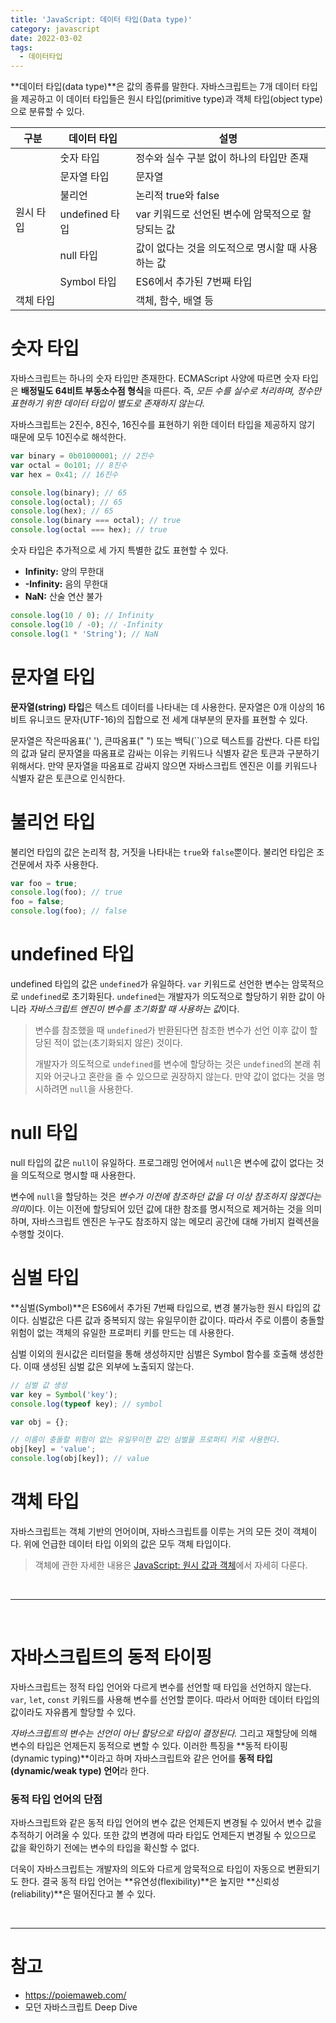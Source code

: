 ```yaml
---
title: 'JavaScript: 데이터 타입(Data type)'
category: javascript
date: 2022-03-02
tags:
  - 데이터타입
---
```


**데이터 타입(data type)**은 값의 종류를 말한다. 자바스크립트는 7개 데이터 타입을 제공하고 이 데이터 타입들은 원시 타입(primitive type)과 객체 타입(object type)으로 분류할 수 있다.

<table>
  <thead>
    <th>구분</th>
    <th>데이터 타입</th>
    <th>설명</th>
  </thead>
  <tbody>
    <tr>
      <td rowspan="6">원시 타입</td>
      <td>숫자 타입</td>
      <td>정수와 실수 구분 없이 하나의 타입만 존재</td>
    </tr>
    <tr>
      <td>문자열 타입</td>
      <td>문자열</td>
    </tr>
    <tr>
      <td>불리언</td>
      <td>논리적 true와 false</td>
    </tr>
    <tr>
      <td>undefined 타입</td>
      <td>var 키워드로 선언된 변수에 암묵적으로 할당되는 값</td>
    </tr>
    <tr>
      <td>null 타입</td>
      <td>값이 없다는 것을 의도적으로 명시할 때 사용하는 값</td>
    </tr>
    <tr>
      <td>Symbol 타입</td>
      <td>ES6에서 추가된 7번째 타입</td>
    </tr>
    <tr>
      <td colspan="2">객체 타입</td>
      <td>객체, 함수, 배열 등</td>
    </tr>
  </tbody>
</table>

# 숫자 타입

자바스크립트는 하나의 숫자 타입만 존재한다. ECMAScript 사양에 따르면 숫자 타입은 **배정밀도 64비트 부동소수점 형식**을 따른다. 즉, _모든 수를 실수로 처리하며, 정수만 표현하기 위한 데이터 타입이 별도로 존재하지 않는다._

자바스크립트는 2진수, 8진수, 16진수를 표현하기 위한 데이터 타입을 제공하지 않기 때문에 모두 10진수로 해석한다.

```js
var binary = 0b01000001; // 2진수
var octal = 0o101; // 8진수
var hex = 0x41; // 16진수

console.log(binary); // 65
console.log(octal); // 65
console.log(hex); // 65
console.log(binary === octal); // true
console.log(octal === hex); // true
```

숫자 타입은 추가적으로 세 가지 특별한 값도 표현할 수 있다.

- **Infinity:** 양의 무한대
- **-Infinity:** 음의 무한대
- **NaN:** 산술 연산 불가

```js
console.log(10 / 0); // Infinity
console.log(10 / -0); // -Infinity
console.log(1 * 'String'); // NaN
```

# 문자열 타입

**문자열(string) 타입**은 텍스트 데이터를 나타내는 데 사용한다. 문자열은 0개 이상의 16비트 유니코드 문자(UTF-16)의 집합으로 전 세계 대부분의 문자를 표현할 수 있다.

문자열은 작은따옴표(' '), 큰따옴표(" ") 또는 백틱(\`\`)으로 텍스트를 감싼다. 다른 타입의 값과 달리 문자열을 따옴표로 감싸는 이유는 키워드나 식별자 같은 토큰과 구분하기 위해서다. 만약 문자열을 따옴표로 감싸지 않으면 자바스크립트 엔진은 이를 키워드나 식별자 같은 토큰으로 인식한다.

# 불리언 타입

불리언 타입의 값은 논리적 참, 거짓을 나타내는 `true`와 `false`뿐이다. 불리언 타입은 조건문에서 자주 사용한다.

```js
var foo = true;
console.log(foo); // true
foo = false;
console.log(foo); // false
```

# undefined 타입

undefined 타입의 값은 `undefined`가 유일하다.
`var` 키워드로 선언한 변수는 암묵적으로 `undefined`로 초기화된다. `undefined`는 개발자가 의도적으로 할당하기 위한 값이 아니라 *자바스크립트 엔진이 변수를 초기화할 때 사용하는 값*이다.

> 변수를 참조했을 때 `undefined`가 반환된다면 참조한 변수가 선언 이후 값이 할당된 적이 없는(초기화되지 않은) 것이다.
>
> 개발자가 의도적으로 `undefined`를 변수에 할당하는 것은 `undefined`의 본래 취지와 어긋나고 혼란을 줄 수 있으므로 권장하지 않는다. 만약 값이 없다는 것을 명시하려면 `null`을 사용한다.

# null 타입

null 타입의 값은 `null`이 유일하다. 프로그래밍 언어에서 `null`은 변수에 값이 없다는 것을 의도적으로 명시할 때 사용한다.

변수에 `null`을 할당하는 것은 *변수가 이전에 참조하던 값을 더 이상 참조하지 않겠다는 의미*이다. 이는 이전에 할당되어 있던 값에 대한 참조를 명시적으로 제거하는 것을 의미하며, 자바스크립트 엔진은 누구도 참조하지 않는 메모리 공간에 대해 가비지 컬렉션을 수행할 것이다.

# 심벌 타입

**심벌(Symbol)**은 ES6에서 추가된 7번째 타입으로, 변경 불가능한 원시 타입의 값이다. 심벌값은 다른 값과 중복되지 않는 유일무이한 값이다. 따라서 주로 이름이 충돌할 위험이 없는 객체의 유일한 프로퍼티 키를 만드는 데 사용한다.

심벌 이외의 원시값은 리터럴을 통해 생성하지만 심벌은 Symbol 함수를 호출해 생성한다. 이때 생성된 심벌 값은 외부에 노출되지 않는다.

```js
// 심벌 값 생성
var key = Symbol('key');
console.log(typeof key); // symbol

var obj = {};

// 이름이 충돌할 위험이 없는 유일무이한 값인 심벌을 프로퍼티 키로 사용한다.
obj[key] = 'value';
console.log(obj[key]); // value
```

# 객체 타입

자바스크립트는 객체 기반의 언어이며, 자바스크립트를 이루는 거의 모든 것이 객체이다. 위에 언급한 데이터 타입 이외의 값은 모두 객체 타입이다.

> 객체에 관한 자세한 내용은 [JavaScript: 원시 값과 객체](https://chamdom.blog/primitive-and-object)에서 자세히 다룬다.

<br />

---

<br />

# 자바스크립트의 동적 타이핑

자바스크립트는 정적 타입 언어와 다르게 변수를 선언할 때 타입을 선언하지 않는다. `var`, `let`, `const` 키워드를 사용해 변수를 선언할 뿐이다. 따라서 어떠한 데이터 타입의 값이라도 자유롭게 할당할 수 있다.

_자바스크립트의 변수는 선언이 아닌 할당으로 타입이 결정된다._ 그리고 재할당에 의해 변수의 타입은 언제든지 동적으로 변할 수 있다. 이러한 특징을 **동적 타이핑(dynamic typing)**이라고 하며 자바스크립트와 같은 언어를 **동적 타입(dynamic/weak type) 언어**라 한다.

### 동적 타입 언어의 단점

자바스크립트와 같은 동적 타입 언어의 변수 값은 언제든지 변경될 수 있어서 변수 값을 추적하기 어려울 수 있다. 또한 값의 변경에 따라 타입도 언제든지 변경될 수 있으므로 값을 확인하기 전에는 변수의 타입을 확신할 수 없다.

더욱이 자바스크립트는 개발자의 의도와 다르게 암묵적으로 타입이 자동으로 변환되기도 한다. 결국 동적 타입 언어는 **유연성(flexibility)**은 높지만 **신뢰성(reliability)**은 떨어진다고 볼 수 있다.

<br />

---

# 참고

- https://poiemaweb.com/
- 모던 자바스크립트 Deep Dive
